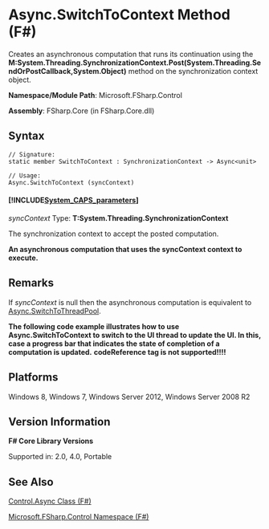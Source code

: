 # Async.SwitchToContext Method (F#)

Creates an asynchronous computation that runs its continuation using the **M:System.Threading.SynchronizationContext.Post(System.Threading.SendOrPostCallback,System.Object)** method on the synchronization context object.

**Namespace/Module Path**: Microsoft.FSharp.Control

**Assembly**: FSharp.Core (in FSharp.Core.dll)


## Syntax

```
// Signature:
static member SwitchToContext : SynchronizationContext -> Async<unit>

// Usage:
Async.SwitchToContext (syncContext)
```

#### [!INCLUDE[System_CAPS_parameters](//System/Token/System_CAPS_parameters_md.md)]
*syncContext*
Type: **T:System.Threading.SynchronizationContext**


The synchronization context to accept the posted computation.



**An asynchronous computation that uses the syncContext context to execute.**
## Remarks
If *syncContext* is null then the asynchronous computation is equivalent to [Async.SwitchToThreadPool](http://msdn.microsoft.com/en-us/library/c2708739-5389-487a-a3c9-490f417bcdc6).

**The following code example illustrates how to use Async.SwitchToContext to switch to the UI thread to update the UI. In this, case a progress bar that indicates the state of completion of a computation is updated.**
<b>codeReference tag is not supported!!!!</b>
## Platforms
Windows 8, Windows 7, Windows Server 2012, Windows Server 2008 R2


## Version Information
**F# Core Library Versions**

Supported in: 2.0, 4.0, Portable




## See Also
[Control.Async Class &#40;F&#35;&#41;](Control.Async+Class+%28FSharp%29.md)

[Microsoft.FSharp.Control Namespace &#40;F&#35;&#41;](Microsoft.FSharp.Control+Namespace+%28FSharp%29.md)

